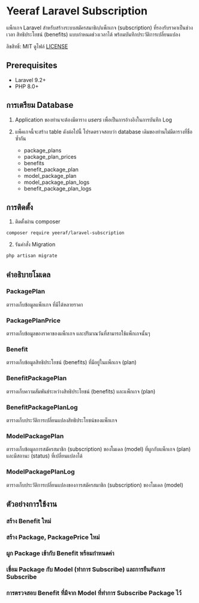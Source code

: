 # Yeeraf Laravel Subscription
แพ็กเกจ Laravel สำหรับสร้างระบบสมัครสมาชิก/แพ็กเกจ (subscription) ที่รองรับราคาเป็นช่วงเวลา สิทธิประโยชน์ (benefits) แบบกำหนดช่วงเวลาได้ พร้อมบันทึกประวัติการเปลี่ยนแปลง

ลิขสิทธิ์: MIT ดูไฟล์ [LICENSE](LICENSE)

## Prerequisites
- Laravel 9.2+
- PHP 8.0+

## การเตรียม Database 
1. Application ของท่านจะต้องมีตาราง *users* เพื่อเป็นการอ้างอิงในการบันทึก Log

2. แพ็คเกจนี้จะสร้าง table ดังต่อไปนี้ โปรดตรวจสอบว่า database เดิมของท่านไม่มีตารางที่ชื่อซ้ำกัน
    - package_plans
    - package_plan_prices
    - benefits
    - benefit_package_plan
    - model_package_plan
    - model_package_plan_logs
    - benefit_package_plan_logs

## การติดตั้ง

1. ติดตั้งผ่าน composer
```bash
composer require yeeraf/laravel-subscription
```

2. รันคำสั่ง Migration
```bash
php artisan migrate
```

## คำอธิบายโมเดล
### PackagePlan
ตารางเก็บข้อมูลแพ็กเกจ ที่มีได้หลายราคา

### PackagePlanPrice
ตารางเก็บข้อมูลของราคาของแพ็กเกจ และปริมาณวันที่สามารถใช้แพ็กเกจนั้นๆ

### Benefit
ตารางเก็บข้อมูลสิทธิประโยชน์ (benefits) ที่มีอยู่ในแพ็กเกจ (plan)

### BenefitPackagePlan
ตารางเก็บความสัมพันธ์ระหว่างสิทธิประโยชน์ (benefits) และแพ็กเกจ (plan)

### BenefitPackagePlanLog
ตารางเก็บประวัติการเปลี่ยนแปลงสิทธิประโยชน์ของแพ็กเกจ

### ModelPackagePlan
ตารางเก็บข้อมูลการสมัครสมาชิก (subscription) ของโมเดล (model) ที่ผูกกับแพ็กเกจ (plan) และมีสถานะ (status) ที่เปลี่ยนแปลงได้

### ModelPackagePlanLog
ตารางเก็บประวัติการเปลี่ยนแปลงของการสมัครสมาชิก (subscription) ของโมเดล (model)

## ตัวอย่างการใช้งาน

### สร้าง Benefit ใหม่

### สร้าง Package, PackagePrice ใหม่

### ผูก Package เข้ากับ Benefit พร้อมกำหนดค่า

### เขื่อม Package กับ Model (ทำการ Subscribe) และการยืนยันการ Subscribe

### การตรวจสอบ Benefit ที่มีจาก Model ที่ทำการ Subscribe Package ไว้

